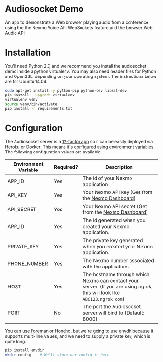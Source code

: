# Audiosocket Demo

An app to demonstrate a Web browser playing audio from a conference using the
the Nexmo Voice API WebSockets feature and the browser Web Audio API

# Installation

You'll need Python 2.7, and we recommend you install the audiosocket demo inside
a python virtualenv. You may also need header files for Python and OpenSSL,
depending on your operating system. The instructions below are for Ubuntu 14.04.

```bash
sudo apt-get install -y python-pip python-dev libssl-dev
pip install --upgrade virtualenv
virtualenv venv
source venv/bin/activate
pip install -r requirements.txt
```

# Configuration

The Audiosocket server is a [12-factor app](https://12factor.net/) so it can be
easily deployed via Heroku or Docker. This means it's configured using
environment variables. The following configuration values are available:

| Environment Variable | Required? | Description |
| -------------------- | --------- | ----------- |
| APP_ID | Yes | The id of your Nexmo application |
| API_KEY | Yes | Your Nexmo API key (Get from the [Nexmo Dashboard](https://dashboard.nexmo.com/settings)) |
| API_SECRET | Yes | Your Nexmo API secret (Get from the [Nexmo Dashboard](https://dashboard.nexmo.com/settings)) |
| APP_ID | Yes | The id generated when you created your Nexmo application. |
| PRIVATE_KEY | Yes | The private key generated when you created your Nexmo application. |
| PHONE_NUMBER | Yes | The Nexmo number associated with the application. |
| HOST | Yes | The hostname through which Nexmo can contact your server. (If you are using ngrok, this will look like `ABC123.ngrok.com`)
| PORT | No | The port the Audiosocket server will bind to (Default: 8000) |

You can use [Foreman](https://github.com/ddollar/foreman) or [Honcho](https://honcho.readthedocs.io/en/latest/), but we're going to
use [envdir](https://pypi.python.org/pypi/envdir) because it supports multi-line
values, and we need to supply a private key, which is quite long.

```bash
pip install envdir
mkdir config    # We'll store our config in here
```
